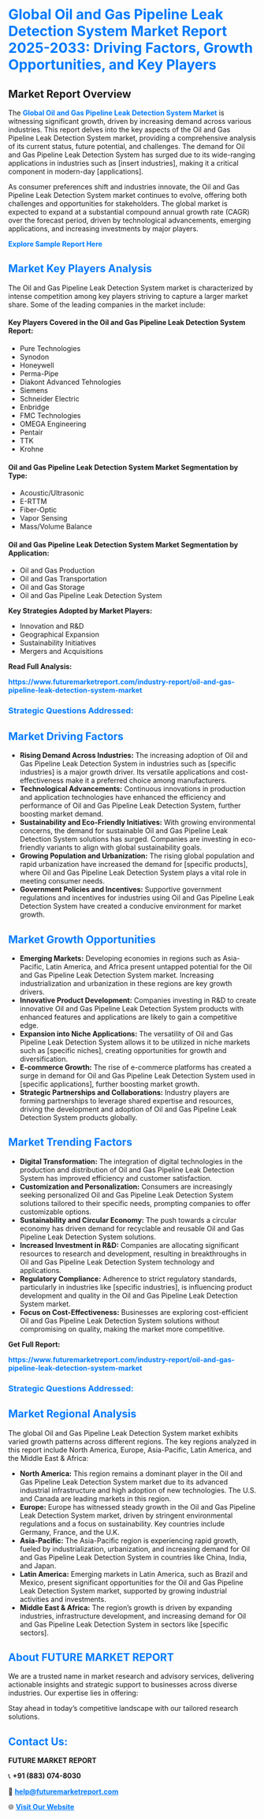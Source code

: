 <h1 style="color: #007BFF;">Global Oil and Gas Pipeline Leak Detection System Market Report 2025-2033: Driving Factors, Growth Opportunities, and Key Players</h1>

<section id="overview">
<h2>Market Report Overview</h2>
<p>The <a href="https://www.futuremarketreport.com/industry-report/oil-and-gas-pipeline-leak-detection-system-market" style="color: #007BFF; text-decoration: none;"><strong>Global Oil and Gas Pipeline Leak Detection System Market</strong></a> is witnessing significant growth, driven by increasing demand across various industries. This report delves into the key aspects of the Oil and Gas Pipeline Leak Detection System market, providing a comprehensive analysis of its current status, future potential, and challenges. The demand for Oil and Gas Pipeline Leak Detection System has surged due to its wide-ranging applications in industries such as [insert industries], making it a critical component in modern-day [applications].</p>
<p>As consumer preferences shift and industries innovate, the Oil and Gas Pipeline Leak Detection System market continues to evolve, offering both challenges and opportunities for stakeholders. The global market is expected to expand at a substantial compound annual growth rate (CAGR) over the forecast period, driven by technological advancements, emerging applications, and increasing investments by major players.</p>
</section>

<section id="overview">
<p><a href="https://www.futuremarketreport.com/request-sample/reportId=113404" style="color: #007BFF; text-decoration: none;"><strong>Explore Sample Report Here</strong></a></p>
</section>

<section id="key-players">
<h2 style="color: #007BFF;">Market Key Players Analysis</h2>
<p>The Oil and Gas Pipeline Leak Detection System market is characterized by intense competition among key players striving to capture a larger market share. Some of the leading companies in the market include:</p>
<h4>Key Players Covered in the Oil and Gas Pipeline Leak Detection System Report:</h4>
<ul><li>Pure Technologies</li><li>Synodon</li><li>Honeywell</li><li>Perma-Pipe</li><li>Diakont Advanced Tehnologies</li><li>Siemens</li><li>Schneider Electric</li><li>Enbridge</li><li>FMC Technologies</li><li>OMEGA Engineering</li><li>Pentair</li><li>TTK</li><li>Krohne</li></ul>
<h4>Oil and Gas Pipeline Leak Detection System Market Segmentation by Type:</h4>
<ul><li>Acoustic/Ultrasonic</li><li>E-RTTM</li><li>Fiber-Optic</li><li>Vapor Sensing</li><li>Mass/Volume Balance</li></ul>

<h4>Oil and Gas Pipeline Leak Detection System Market Segmentation by Application:</h4>
<ul><li>Oil and Gas Production</li><li>Oil and Gas Transportation</li><li>Oil and Gas Storage</li><li>Oil and Gas Pipeline Leak Detection System</li></ul>
<p><strong>Key Strategies Adopted by Market Players:</strong></p>
<ul>
<li>Innovation and R&D</li>
<li>Geographical Expansion</li>
<li>Sustainability Initiatives</li>
<li>Mergers and Acquisitions</li>
</ul>
</section>

<section>
<p><strong>Read Full Analysis: </strong></p><a href="https://www.futuremarketreport.com/industry-report/oil-and-gas-pipeline-leak-detection-system-market" style="color: #007BFF; text-decoration: none;"><strong>https://www.futuremarketreport.com/industry-report/oil-and-gas-pipeline-leak-detection-system-market</strong></a>
<h3 style="color: #007BFF;">Strategic Questions Addressed:</h3>
</section>

<section id="driving-factors">
<h2 style="color: #007BFF;">Market Driving Factors</h2>
<ul>
<li><strong>Rising Demand Across Industries:</strong> The increasing adoption of Oil and Gas Pipeline Leak Detection System in industries such as [specific industries] is a major growth driver. Its versatile applications and cost-effectiveness make it a preferred choice among manufacturers.</li>
<li><strong>Technological Advancements:</strong> Continuous innovations in production and application technologies have enhanced the efficiency and performance of Oil and Gas Pipeline Leak Detection System, further boosting market demand.</li>
<li><strong>Sustainability and Eco-Friendly Initiatives:</strong> With growing environmental concerns, the demand for sustainable Oil and Gas Pipeline Leak Detection System solutions has surged. Companies are investing in eco-friendly variants to align with global sustainability goals.</li>
<li><strong>Growing Population and Urbanization:</strong> The rising global population and rapid urbanization have increased the demand for [specific products], where Oil and Gas Pipeline Leak Detection System plays a vital role in meeting consumer needs.</li>
<li><strong>Government Policies and Incentives:</strong> Supportive government regulations and incentives for industries using Oil and Gas Pipeline Leak Detection System have created a conducive environment for market growth.</li>
</ul>
</section>

<section id="growth-opportunities">
<h2 style="color: #007BFF;">Market Growth Opportunities</h2>
<ul>
<li><strong>Emerging Markets:</strong> Developing economies in regions such as Asia-Pacific, Latin America, and Africa present untapped potential for the Oil and Gas Pipeline Leak Detection System market. Increasing industrialization and urbanization in these regions are key growth drivers.</li>
<li><strong>Innovative Product Development:</strong> Companies investing in R&D to create innovative Oil and Gas Pipeline Leak Detection System products with enhanced features and applications are likely to gain a competitive edge.</li>
<li><strong>Expansion into Niche Applications:</strong> The versatility of Oil and Gas Pipeline Leak Detection System allows it to be utilized in niche markets such as [specific niches], creating opportunities for growth and diversification.</li>
<li><strong>E-commerce Growth:</strong> The rise of e-commerce platforms has created a surge in demand for Oil and Gas Pipeline Leak Detection System used in [specific applications], further boosting market growth.</li>
<li><strong>Strategic Partnerships and Collaborations:</strong> Industry players are forming partnerships to leverage shared expertise and resources, driving the development and adoption of Oil and Gas Pipeline Leak Detection System products globally.</li>
</ul>
</section>

<section id="trending-factors">
<h2 style="color: #007BFF;">Market Trending Factors</h2>
<ul>
<li><strong>Digital Transformation:</strong> The integration of digital technologies in the production and distribution of Oil and Gas Pipeline Leak Detection System has improved efficiency and customer satisfaction.</li>
<li><strong>Customization and Personalization:</strong> Consumers are increasingly seeking personalized Oil and Gas Pipeline Leak Detection System solutions tailored to their specific needs, prompting companies to offer customizable options.</li>
<li><strong>Sustainability and Circular Economy:</strong> The push towards a circular economy has driven demand for recyclable and reusable Oil and Gas Pipeline Leak Detection System solutions.</li>
<li><strong>Increased Investment in R&D:</strong> Companies are allocating significant resources to research and development, resulting in breakthroughs in Oil and Gas Pipeline Leak Detection System technology and applications.</li>
<li><strong>Regulatory Compliance:</strong> Adherence to strict regulatory standards, particularly in industries like [specific industries], is influencing product development and quality in the Oil and Gas Pipeline Leak Detection System market.</li>
<li><strong>Focus on Cost-Effectiveness:</strong> Businesses are exploring cost-efficient Oil and Gas Pipeline Leak Detection System solutions without compromising on quality, making the market more competitive.</li>
</ul>
</section>

<section>
<p><strong>Get Full Report: </strong></p><a href="https://www.futuremarketreport.com/industry-report/oil-and-gas-pipeline-leak-detection-system-market" style="color: #007BFF; text-decoration: none;"><strong>https://www.futuremarketreport.com/industry-report/oil-and-gas-pipeline-leak-detection-system-market</strong></a>
<h3 style="color: #007BFF;">Strategic Questions Addressed:</h3>
</section>


<section id="regional-analysis">
<h2 style="color: #007BFF;">Market Regional Analysis</h2>
<p>The global Oil and Gas Pipeline Leak Detection System market exhibits varied growth patterns across different regions. The key regions analyzed in this report include North America, Europe, Asia-Pacific, Latin America, and the Middle East & Africa:</p>
<ul>
<li><strong>North America:</strong> This region remains a dominant player in the Oil and Gas Pipeline Leak Detection System market due to its advanced industrial infrastructure and high adoption of new technologies. The U.S. and Canada are leading markets in this region.</li>
<li><strong>Europe:</strong> Europe has witnessed steady growth in the Oil and Gas Pipeline Leak Detection System market, driven by stringent environmental regulations and a focus on sustainability. Key countries include Germany, France, and the U.K.</li>
<li><strong>Asia-Pacific:</strong> The Asia-Pacific region is experiencing rapid growth, fueled by industrialization, urbanization, and increasing demand for Oil and Gas Pipeline Leak Detection System in countries like China, India, and Japan.</li>
<li><strong>Latin America:</strong> Emerging markets in Latin America, such as Brazil and Mexico, present significant opportunities for the Oil and Gas Pipeline Leak Detection System market, supported by growing industrial activities and investments.</li>
<li><strong>Middle East & Africa:</strong> The region’s growth is driven by expanding industries, infrastructure development, and increasing demand for Oil and Gas Pipeline Leak Detection System in sectors like [specific sectors].</li>
</ul>
</section>

<footer>
<h2 style="color: #007BFF;">About FUTURE MARKET REPORT</h2>
<p>We are a trusted name in market research and advisory services, delivering actionable insights and strategic support to businesses across diverse industries. Our expertise lies in offering:</p>

<p>Stay ahead in today’s competitive landscape with our tailored research solutions.</p>

<h2 style="color: #007BFF;">Contact Us:</h2>
<p><strong>FUTURE MARKET REPORT</strong></p>
<p>📞 <strong>+91 (883) 074-8030</strong></p>
<p>📧 <strong><a href="mailto:help@futuremarketreport.com" style="color: #007BFF;">help@futuremarketreport.com</a></strong></p>
<p>🌐 <strong><a href="https://www.futuremarketreport.com/" style="color: #007BFF;">Visit Our Website</a></strong></p>
</footer>